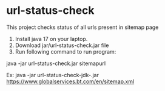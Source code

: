 # url-status-check
This project checks status of all urls present in sitemap page

1. Install java 17 on your laptop.
2. Download jar/url-status-check.jar file 
3. Run following command to run program:

java -jar url-status-check.jar sitemapurl

Ex: java -jar url-status-check-jdk-<version>.jar https://www.globalservices.bt.com/en/sitemap.xml
